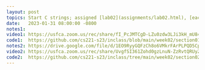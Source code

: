 ```yaml
---
layout: post
topics: Start C strings; assigned [lab02](assignments/lab02.html), [each char in a string](https://github.com/cs221-s23/inclass/blob/main/week02/section01/arg_test.c)
date:   2023-01-31 08:00:00 -0800
notes1: 
video1: https://usfca.zoom.us/rec/share/fI_PcJMTCgD-LZu0zdw3LJi3kH_mU84uildWG2aGsaM5a9ACxGz7zOxzH-L3eEdF.a_XLlpco-yyDStfo
code1:  https://github.com/cs221-s23/inclass/blob/main/week02/section01/arg_test.c
notes2: https://drive.google.com/file/d/1EO9RyyGQFzCh8o6VMkrFArPLPQD5Cpm9/view?usp=share_link
video2: https://usfca.zoom.us/rec/share/UvgfSI361Zohd0gzLnuN-ZzRvtQRUyZS43EU8jy-Ack1Tg35oq_0Zutr9brvRukJ.BZCDoKIFByPqte8W 
code2:  https://github.com/cs221-s23/inclass/tree/main/week02/section02
---
```

